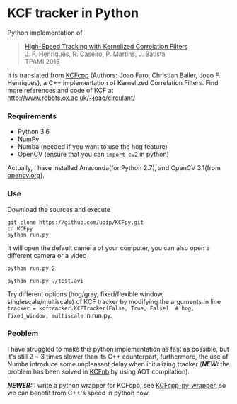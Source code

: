 # KCF tracker in Python

Python implementation of
> [High-Speed Tracking with Kernelized Correlation Filters](http://www.robots.ox.ac.uk/~joao/publications/henriques_tpami2015.pdf)<br>
> J. F. Henriques, R. Caseiro, P. Martins, J. Batista<br>
> TPAMI 2015

It is translated from [KCFcpp](https://github.com/joaofaro/KCFcpp) (Authors: Joao Faro, Christian Bailer, Joao F. Henriques), a C++ implementation of Kernelized Correlation Filters. Find more references and code of KCF at http://www.robots.ox.ac.uk/~joao/circulant/

### Requirements
- Python 3.6
- NumPy
- Numba (needed if you want to use the hog feature)
- OpenCV (ensure that you can `import cv2` in python)

Actually, I have installed Anaconda(for Python 2.7), and OpenCV 3.1(from [opencv.org](http://opencv.org/)).

### Use
Download the sources and execute
```shell
git clone https://github.com/uoip/KCFpy.git
cd KCFpy
python run.py
```
It will open the default camera of your computer, you can also open a different camera or a video
```shell
python run.py 2
```
```shell
python run.py ./test.avi  
```
Try different options (hog/gray, fixed/flexible window, singlescale/multiscale) of KCF tracker by modifying the arguments in line `tracker = kcftracker.KCFTracker(False, True, False)  # hog, fixed_window, multiscale` in run.py.


### Peoblem
I have struggled to make this python implementation as fast as possible, but it's still 2 ~ 3 times slower than its C++ counterpart, furthermore, the use of Numba introduce some unpleasant delay when initializing tracker (***NEW:*** the problem has been solved in [KCFnb](https://github.com/uoip/KCFnb) by using AOT compilation).

***NEWER:*** I write a python wrapper for KCFcpp, see [KCFcpp-py-wrapper](https://github.com/uoip/KCFcpp-py-wrapper), so we can benefit from C++'s speed in python now.
